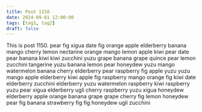 ```yaml
---
title: Post 1150
date: 2024-09-01 12:00:00
tags: [tag1, tag2]
draft: false
---
```

This is post 1150.
pear
fig
xigua
date
fig
orange
apple
elderberry
banana
mango
cherry
lemon
nectarine
orange
mango
lemon
apple
kiwi
pear
date
pear
banana
kiwi
kiwi
zucchini
yuzu
grape
banana
grape
quince
pear
lemon
zucchini
tangerine
yuzu
banana
lemon
pear
honeydew
yuzu
mango
watermelon
banana
cherry
elderberry
pear
raspberry
fig
apple
yuzu
yuzu
mango
apple
elderberry
kiwi
apple
fig
raspberry
mango
orange
fig
kiwi
date
elderberry
zucchini
elderberry
yuzu
watermelon
raspberry
kiwi
raspberry
yuzu
pear
xigua
elderberry
ugli
cherry
raspberry
yuzu
xigua
honeydew
elderberry
apple
orange
banana
grape
grape
cherry
fig
lemon
honeydew
pear
fig
banana
strawberry
fig
fig
honeydew
ugli
zucchini

